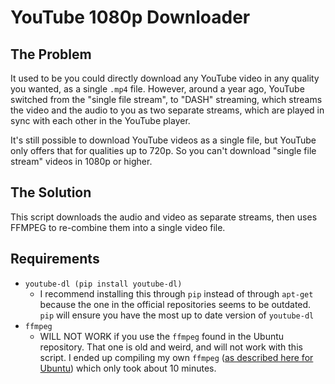 YouTube 1080p Downloader
========================

The Problem
-----------

It used to be you could directly download any YouTube video in any quality you wanted, as a single `.mp4` file. However, around a year ago, YouTube switched from the "single file stream", to "DASH" streaming, which streams the video and the audio to you as two separate streams, which are played in sync with each other in the YouTube player.

It's still possible to download YouTube videos as a single file, but YouTube only offers that for qualities up to 720p. So you can't download "single file stream" videos in 1080p or higher.


The Solution
------------

This script downloads the audio and video as separate streams, then uses FFMPEG to re-combine them into a single video file.


Requirements
------------

- `youtube-dl (pip install youtube-dl)`
	- I recommend installing this through `pip` instead of through `apt-get` because the one in the official repositories seems to be outdated. `pip` will ensure you have the most up to date version of `youtube-dl`
- `ffmpeg`
	- WILL NOT WORK if you use the `ffmpeg` found in the Ubuntu repository. That one is old and weird, and will not work with this script. I ended up compiling my own `ffmpeg` ([as described here for Ubuntu](https://trac.ffmpeg.org/wiki/UbuntuCompilationGuide)) which only took about 10 minutes.



